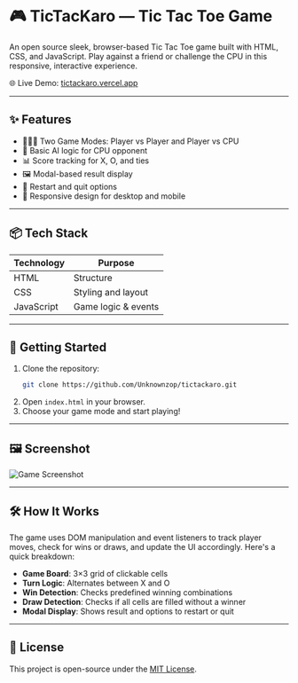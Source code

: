 # 🎮 TicTacKaro — Tic Tac Toe Game

An open source sleek, browser-based Tic Tac Toe game built with HTML, CSS, and JavaScript. Play against a friend or challenge the CPU in this responsive, interactive experience.

🌐 Live Demo: [tictackaro.vercel.app](https://tictackaro.vercel.app)

---

## ✨ Features

- 🧑‍🤝‍🧑 Two Game Modes: Player vs Player and Player vs CPU
- 🧠 Basic AI logic for CPU opponent
- 📊 Score tracking for X, O, and ties
- 🖼️ Modal-based result display
- 🔁 Restart and quit options
- 📱 Responsive design for desktop and mobile

---

## 📦 Tech Stack

| Technology | Purpose              |
|------------|----------------------|
| HTML       | Structure            |
| CSS        | Styling and layout   |
| JavaScript | Game logic & events  |

---

## 🚀 Getting Started

1. Clone the repository:
   ```bash
   git clone https://github.com/Unknownzop/tictackaro.git
   ```
2. Open `index.html` in your browser.
3. Choose your game mode and start playing!

---

## 🖼️ Screenshot

![Game Screenshot](https://github.com/developerrahulofficial/Tic-Tac-Toe-Game/assets/83329806/b59500a0-e261-4dc3-963a-f8881612bfce)

---

## 🛠️ How It Works

The game uses DOM manipulation and event listeners to track player moves, check for wins or draws, and update the UI accordingly. Here's a quick breakdown:

- **Game Board**: 3×3 grid of clickable cells
- **Turn Logic**: Alternates between X and O
- **Win Detection**: Checks predefined winning combinations
- **Draw Detection**: Checks if all cells are filled without a winner
- **Modal Display**: Shows result and options to restart or quit

---

## 📜 License

This project is open-source under the [MIT License](https://choosealicense.com/licenses/mit/).
